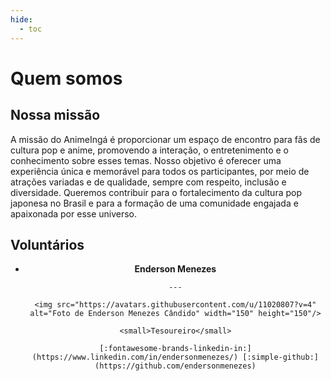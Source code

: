 ```yaml
---
hide:
  - toc
---
```


# Quem somos

## Nossa missão

A missão do AnimeIngá é proporcionar um espaço de encontro para fãs de cultura pop e anime, promovendo a interação, o entretenimento e o conhecimento sobre esses temas. Nosso objetivo é oferecer uma experiência única e memorável para todos os participantes, por meio de atrações variadas e de qualidade, sempre com respeito, inclusão e diversidade. Queremos contribuir para o fortalecimento da cultura pop japonesa no Brasil e para a formação de uma comunidade engajada e apaixonada por esse universo.

## Voluntários

<div class="grid cards" style="text-align: center;" markdown>

- **Enderson Menezes**

      ---

      <img src="https://avatars.githubusercontent.com/u/11020807?v=4" alt="Foto de Enderson Menezes Cândido" width="150" height="150"/>

      <small>Tesoureiro</small>

      [:fontawesome-brands-linkedin-in:](https://www.linkedin.com/in/endersonmenezes/) [:simple-github:](https://github.com/endersonmenezes)

</div>
